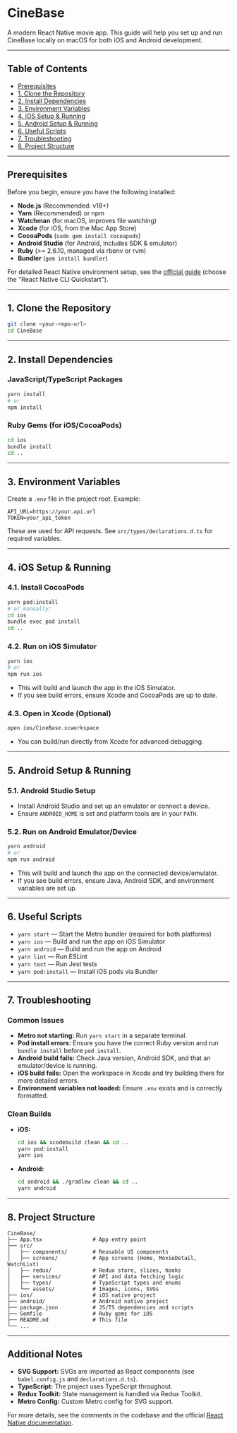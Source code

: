 # CineBase

A modern React Native movie app. This guide will help you set up and run CineBase locally on macOS for both iOS and Android development.

---

## Table of Contents

- [Prerequisites](#prerequisites)
- [1. Clone the Repository](#1-clone-the-repository)
- [2. Install Dependencies](#2-install-dependencies)
- [3. Environment Variables](#3-environment-variables)
- [4. iOS Setup & Running](#4-ios-setup--running)
- [5. Android Setup & Running](#5-android-setup--running)
- [6. Useful Scripts](#6-useful-scripts)
- [7. Troubleshooting](#7-troubleshooting)
- [8. Project Structure](#8-project-structure)

---

## Prerequisites

Before you begin, ensure you have the following installed:

- **Node.js** (Recommended: v18+)
- **Yarn** (Recommended) or npm
- **Watchman** (for macOS, improves file watching)
- **Xcode** (for iOS, from the Mac App Store)
- **CocoaPods** (`sudo gem install cocoapods`)
- **Android Studio** (for Android, includes SDK & emulator)
- **Ruby** (>= 2.6.10, managed via rbenv or rvm)
- **Bundler** (`gem install bundler`)

For detailed React Native environment setup, see the [official guide](https://reactnative.dev/docs/environment-setup) (choose the "React Native CLI Quickstart").

---

## 1. Clone the Repository

```sh
git clone <your-repo-url>
cd CineBase
```

---

## 2. Install Dependencies

### JavaScript/TypeScript Packages

```sh
yarn install
# or
npm install
```

### Ruby Gems (for iOS/CocoaPods)

```sh
cd ios
bundle install
cd ..
```

---

## 3. Environment Variables

Create a `.env` file in the project root. Example:

```
API_URL=https://your.api.url
TOKEN=your_api_token
```

These are used for API requests. See `src/types/declarations.d.ts` for required variables.

---

## 4. iOS Setup & Running

### 4.1. Install CocoaPods

```sh
yarn pod:install
# or manually:
cd ios
bundle exec pod install
cd ..
```

### 4.2. Run on iOS Simulator

```sh
yarn ios
# or
npm run ios
```

- This will build and launch the app in the iOS Simulator.
- If you see build errors, ensure Xcode and CocoaPods are up to date.

### 4.3. Open in Xcode (Optional)

```sh
open ios/CineBase.xcworkspace
```

- You can build/run directly from Xcode for advanced debugging.

---

## 5. Android Setup & Running

### 5.1. Android Studio Setup

- Install Android Studio and set up an emulator or connect a device.
- Ensure `ANDROID_HOME` is set and platform tools are in your `PATH`.

### 5.2. Run on Android Emulator/Device

```sh
yarn android
# or
npm run android
```

- This will build and launch the app on the connected device/emulator.
- If you see build errors, ensure Java, Android SDK, and environment variables are set up.

---

## 6. Useful Scripts

- `yarn start` — Start the Metro bundler (required for both platforms)
- `yarn ios` — Build and run the app on iOS Simulator
- `yarn android` — Build and run the app on Android
- `yarn lint` — Run ESLint
- `yarn test` — Run Jest tests
- `yarn pod:install` — Install iOS pods via Bundler

---

## 7. Troubleshooting

### Common Issues

- **Metro not starting:** Run `yarn start` in a separate terminal.
- **Pod install errors:** Ensure you have the correct Ruby version and run `bundle install` before `pod install`.
- **Android build fails:** Check Java version, Android SDK, and that an emulator/device is running.
- **iOS build fails:** Open the workspace in Xcode and try building there for more detailed errors.
- **Environment variables not loaded:** Ensure `.env` exists and is correctly formatted.

### Clean Builds

- **iOS:**
  ```sh
  cd ios && xcodebuild clean && cd ..
  yarn pod:install
  yarn ios
  ```
- **Android:**
  ```sh
  cd android && ./gradlew clean && cd ..
  yarn android
  ```

---

## 8. Project Structure

```
CineBase/
├── App.tsx                # App entry point
├── src/
│   ├── components/        # Reusable UI components
│   ├── screens/           # App screens (Home, MovieDetail, WatchList)
│   ├── redux/             # Redux store, slices, hooks
│   ├── services/          # API and data fetching logic
│   ├── types/             # TypeScript types and enums
│   └── assets/            # Images, icons, SVGs
├── ios/                   # iOS native project
├── android/               # Android native project
├── package.json           # JS/TS dependencies and scripts
├── Gemfile                # Ruby gems for iOS
├── README.md              # This file
└── ...
```

---

## Additional Notes

- **SVG Support:** SVGs are imported as React components (see `babel.config.js` and `declarations.d.ts`).
- **TypeScript:** The project uses TypeScript throughout.
- **Redux Toolkit:** State management is handled via Redux Toolkit.
- **Metro Config:** Custom Metro config for SVG support.

For more details, see the comments in the codebase and the official [React Native documentation](https://reactnative.dev/).
